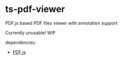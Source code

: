 # ts-pdf-viewer
PDF.js based PDF files viewer with annotation support

Currently unusable! WIP

dependencies:
- <a href="https://github.com/mozilla/pdfjs-dist">PDF.js<a>